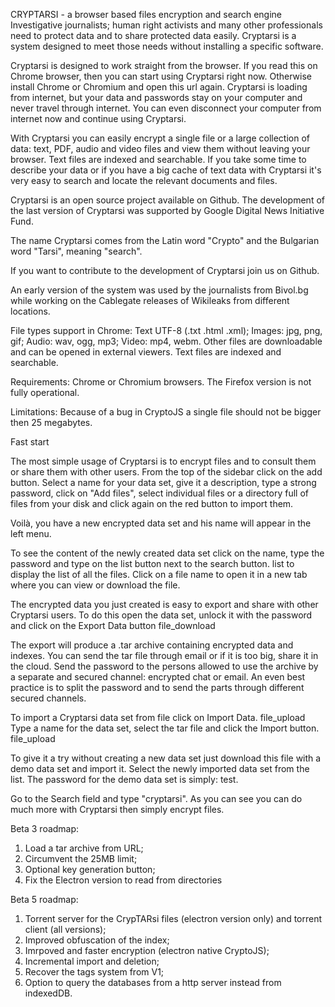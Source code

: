 CRYPTARSI - a browser based files encryption and search engine
Investigative journalists; human right activists and many other professionals need to protect data and to share protected data easily. Cryptarsi is a system designed to meet those needs without installing a specific software.

Cryptarsi is designed to work straight from the browser. If you read this on Chrome browser, then you can start using Cryptarsi right now. Otherwise install Chrome or Chromium and open this url again. Cryptarsi is loading from internet, but your data and passwords stay on your computer and never travel through internet. You can even disconnect your computer from internet now and continue using Cryptarsi.

With Cryptarsi you can easily encrypt a single file or a large collection of data: text, PDF, audio and video files and view them without leaving your browser. Text files are indexed and searchable. If you take some time to describe your data or if you have a big cache of text data with Cryptarsi it's very easy to search and locate the relevant documents and files.

Cryptarsi is an open source project available on Github. The development of the last version of Cryptarsi was supported by Google Digital News Initiative Fund.

The name Cryptarsi comes from the Latin word "Crypto" and the Bulgarian word "Tarsi", meaning "search".

If you want to contribute to the development of Cryptarsi join us on Github.

An early version of the system was used by the journalists from Bivol.bg while working on the Cablegate releases of Wikileaks from different locations.

File types support in Chrome: Text UTF-8 (.txt .html .xml); Images: jpg, png, gif; Audio: wav, ogg, mp3; Video: mp4, webm. Other files are downloadable and can be opened in external viewers. Text files are indexed and searchable.

Requirements: Chrome or Chromium browsers. The Firefox version is not fully operational.

Limitations: Because of a bug in CryptoJS a single file should not be bigger then 25 megabytes.

Fast start

The most simple usage of Cryptarsi is to encrypt files and to consult them or share them with other users. From the top of the sidebar click on the  add  button. Select a name for your data set, give it a description, type a strong password, click on "Add files", select individual files or a directory full of files from your disk and click again on the red button to import them.

Voilà, you have a new encrypted data set and his name will appear in the left menu.

To see the content of the newly created data set click on the name, type the password and type on the list button next to the search button.  list  to display the list of all the files. Click on a file name to open it in a new tab where you can view or download the file.

The encrypted data you just created is easy to export and share with other Cryptarsi users. To do this open the data set, unlock it with the password and click on the Export Data button  file_download

The export will produce a .tar archive containing encrypted data and indexes. You can send the tar file through email or if it is too big, share it in the cloud. Send the password to the persons allowed to use the archive by a separate and secured channel: encrypted chat or email. An even best practice is to split the password and to send the parts through different secured channels.

To import a Cryptarsi data set from file click on Import Data.  file_upload  Type a name for the data set, select the tar file and click the Import button.  file_upload

To give it a try without creating a new data set just download this file with a demo data set and import it. Select the newly imported data set from the list. The password for the demo data set is simply: test.

Go to the Search field and type "cryptarsi". As you can see you can do much more with Cryptarsi then simply encrypt files.

Beta 3 roadmap:
1. Load a tar archive from URL;
2. Circumvent the 25MB limit;
3. Optional key generation button;
4. Fix the Electron version to read from directories

Beta 5 roadmap:
1. Torrent server for the CrypTARsi files (electron version only) and torrent client (all versions);
2. Improved obfuscation of the index;
3. Imrpoved and faster encryption (electron native CryptoJS);
4. Incremental import and deletion;
5. Recover the tags system from V1;
6. Option to query the databases from a http server instead from indexedDB.

